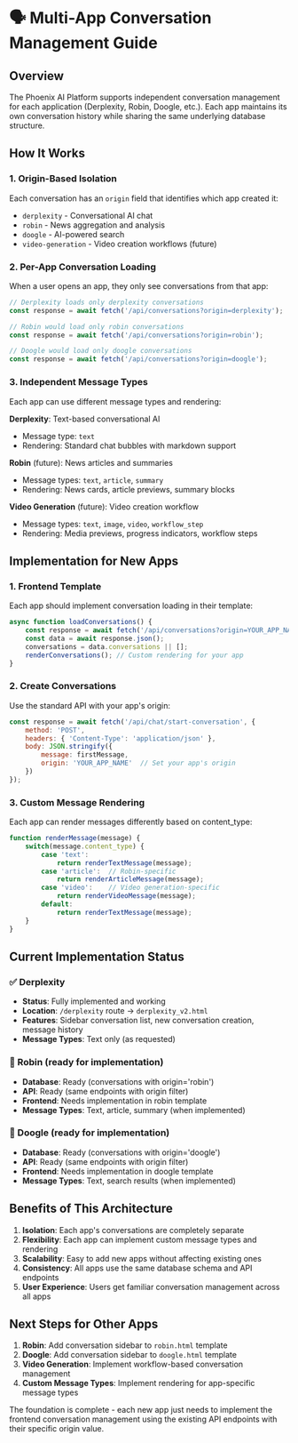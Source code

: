 # 🗣️ Multi-App Conversation Management Guide

## Overview
The Phoenix AI Platform supports independent conversation management for each application (Derplexity, Robin, Doogle, etc.). Each app maintains its own conversation history while sharing the same underlying database structure.

## How It Works

### 1. Origin-Based Isolation
Each conversation has an `origin` field that identifies which app created it:
- `derplexity` - Conversational AI chat
- `robin` - News aggregation and analysis  
- `doogle` - AI-powered search
- `video-generation` - Video creation workflows (future)

### 2. Per-App Conversation Loading
When a user opens an app, they only see conversations from that app:

```javascript
// Derplexity loads only derplexity conversations
const response = await fetch('/api/conversations?origin=derplexity');

// Robin would load only robin conversations  
const response = await fetch('/api/conversations?origin=robin');

// Doogle would load only doogle conversations
const response = await fetch('/api/conversations?origin=doogle');
```

### 3. Independent Message Types
Each app can use different message types and rendering:

**Derplexity**: Text-based conversational AI
- Message type: `text`
- Rendering: Standard chat bubbles with markdown support

**Robin** (future): News articles and summaries
- Message types: `text`, `article`, `summary`
- Rendering: News cards, article previews, summary blocks

**Video Generation** (future): Video creation workflow
- Message types: `text`, `image`, `video`, `workflow_step`
- Rendering: Media previews, progress indicators, workflow steps

## Implementation for New Apps

### 1. Frontend Template
Each app should implement conversation loading in their template:

```javascript
async function loadConversations() {
    const response = await fetch('/api/conversations?origin=YOUR_APP_NAME');
    const data = await response.json();
    conversations = data.conversations || [];
    renderConversations(); // Custom rendering for your app
}
```

### 2. Create Conversations
Use the standard API with your app's origin:

```javascript
const response = await fetch('/api/chat/start-conversation', {
    method: 'POST',
    headers: { 'Content-Type': 'application/json' },
    body: JSON.stringify({
        message: firstMessage,
        origin: 'YOUR_APP_NAME'  // Set your app's origin
    })
});
```

### 3. Custom Message Rendering
Each app can render messages differently based on content_type:

```javascript
function renderMessage(message) {
    switch(message.content_type) {
        case 'text':
            return renderTextMessage(message);
        case 'article':  // Robin-specific
            return renderArticleMessage(message);
        case 'video':    // Video generation-specific
            return renderVideoMessage(message);
        default:
            return renderTextMessage(message);
    }
}
```

## Current Implementation Status

### ✅ Derplexity
- **Status**: Fully implemented and working
- **Location**: `/derplexity` route → `derplexity_v2.html`
- **Features**: Sidebar conversation list, new conversation creation, message history
- **Message Types**: Text only (as requested)

### 🔄 Robin (ready for implementation)
- **Database**: Ready (conversations with origin='robin')
- **API**: Ready (same endpoints with origin filter)
- **Frontend**: Needs implementation in robin template
- **Message Types**: Text, article, summary (when implemented)

### 🔄 Doogle (ready for implementation)  
- **Database**: Ready (conversations with origin='doogle')
- **API**: Ready (same endpoints with origin filter)
- **Frontend**: Needs implementation in doogle template
- **Message Types**: Text, search results (when implemented)

## Benefits of This Architecture

1. **Isolation**: Each app's conversations are completely separate
2. **Flexibility**: Each app can implement custom message types and rendering
3. **Scalability**: Easy to add new apps without affecting existing ones
4. **Consistency**: All apps use the same database schema and API endpoints
5. **User Experience**: Users get familiar conversation management across all apps

## Next Steps for Other Apps

1. **Robin**: Add conversation sidebar to `robin.html` template
2. **Doogle**: Add conversation sidebar to `doogle.html` template  
3. **Video Generation**: Implement workflow-based conversation management
4. **Custom Message Types**: Implement rendering for app-specific message types

The foundation is complete - each new app just needs to implement the frontend conversation management using the existing API endpoints with their specific origin value.